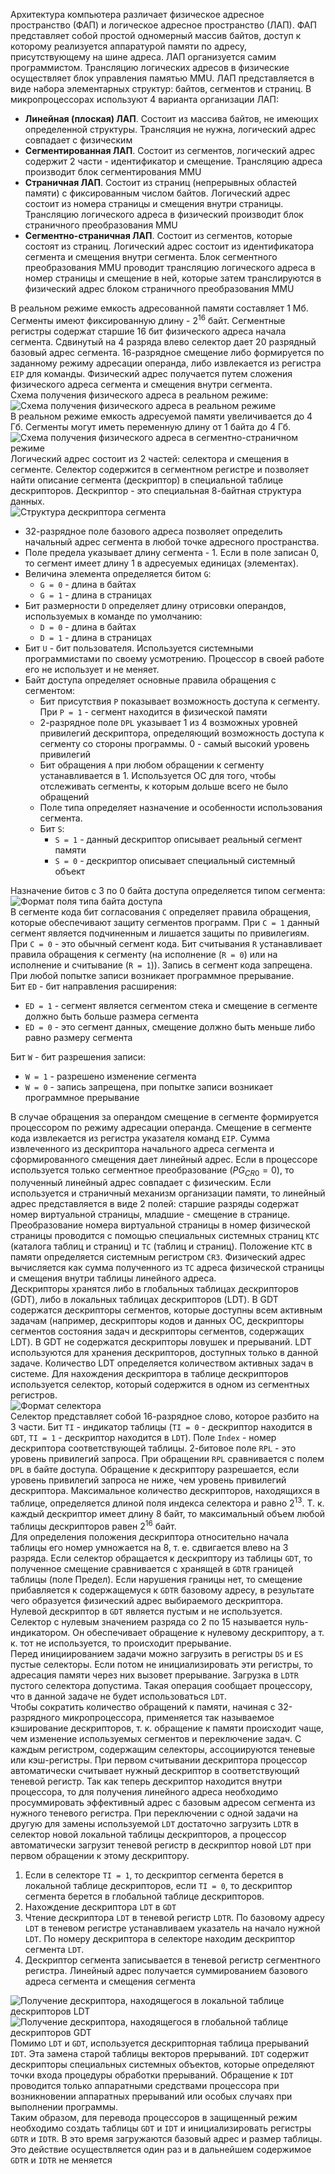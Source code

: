 Архитектура компьютера различает физическое адресное пространство (ФАП) и логическое адресное пространство (ЛАП). ФАП представляет собой простой одномерный массив байтов, доступ к которому реализуется аппаратурой памяти по адресу, присутствующему на шине адреса. ЛАП организуется самим программистом. Трансляцию логических адресов в физические осуществляет блок управления памятью MMU. ЛАП представляется в виде набора элементарных структур: байтов, сегментов и страниц. В микропроцессорах используют 4 варианта организации ЛАП:
- **Линейная (плоская) ЛАП**. Состоит из массива байтов, не имеющих определенной структуры. Трансляция не нужна, логический адрес совпадает с физическим
- **Сегментированная ЛАП**. Состоит из сегментов, логический адрес содержит 2 части - идентификатор и смещение. Трансляцию адреса производит блок сегментирования MMU
- **Страничная ЛАП**. Состоит из страниц (непрерывных областей памяти) с фиксированным числом байтов. Логический адрес состоит из номера страницы и смещения внутри страницы. Трансляцию логического адреса в физический производит блок страничного преобразования MMU
- **Сегментно-страничная ЛАП**. Состоит из сегментов, которые состоят из страниц. Логический адрес состоит из идентификатора сегмента и смещения внутри сегмента. Блок сегментного преобразования MMU проводит трансляцию логического адреса в номер страницы и смещение в ней, которые затем транслируются в физический адрес блоком страничного преобразования MMU
  
В реальном режиме емкость адресованной памяти составляет 1 Мб. Сегменты имеют фиксированную длину - $2^{16}$ байт. Сегментные регистры содержат старшие 16 бит физического адреса начала сегмента. Сдвинутый на 4 разряда влево селектор дает 20 разрядный базовый адрес сегмента. 16-разрядное смещение либо формируется по заданному режиму адресации операнда, либо извлекается из регистра `EIP` для команды. Физический адрес получается путем сложения физического адреса сегмента и смещения внутри сегмента.  
Схема получения физического адреса в реальном режиме:  
![Схема получения физического адреса в реальном режиме](../Pictures/08_01.%20Схема%20получения%20физического%20адреса%20в%20реальном%20режиме.png)  
В реальном режиме емкость адресуемой памяти увеличивается до 4 Гб. Сегменты могут иметь переменную длину от 1 байта до 4 Гб.  
![Схема получения физического адреса в сегментно-страничном режиме](../Pictures/08_02.%20Схема%20получения%20физического%20адреса%20в%20сегментно-страничном%20режиме.png)  
Логический адрес состоит из 2 частей: селектора и смещения в сегменте. Селектор содержится в сегментном регистре и позволяет найти описание сегмента (дескриптор) в специальной таблице дескрипторов. Дескриптор - это специальная 8-байтная структура данных.  
![Структура дескриптора сегмента](../Pictures/08_03.%20Структура%20дескриптора%20сегмента.png)  
- 32-разрядное поле базового адреса позволяет определить начальный адрес сегмента в любой точке адресного пространства. 
- Поле предела указывает длину сегмента - 1. Если в поле записан 0, то сегмент имеет длину 1 в адресуемых единицах (элементах).  
- Величина элемента определяется битом `G`: 
	- `G = 0` - длина в байтах
	- `G = 1` - длина в страницах
- Бит размерности `D` определяет длину отрисовки операндов, используемых в команде по умолчанию:
	- `D = 0` - длина в байтах
	- `D = 1` - длина в страницах
- Бит `U` - бит пользователя. Используется системными программистами по своему усмотрению. Процессор в своей работе его не использует и не меняет.  
- Байт доступа определяет основные правила обращения с сегментом:
	- Бит присутствия `P` показывает возможность доступа к сегменту. При `P = 1` - сегмент находится в физической памяти
	- 2-разрядное поле `DPL` указывает 1 из 4 возможных уровней привилегий дескриптора, определяющий возможность доступа к сегменту со стороны программы. 0 - самый высокий уровень привилегий
	- Бит обращения `A` при любом обращении к сегменту устанавливается в 1. Используется ОС для того, чтобы отслеживать сегменты, к которым дольше всего не было обращений
	- Поле типа определяет назначение и особенности использования сегмента. 
	- Бит `S`: 
		- `S = 1` - данный дескриптор описывает реальный сегмент памяти
		- `S = 0` - дескриптор описывает специальный системный объект
  
Назначение битов с 3 по 0 байта доступа определяется типом сегмента:
![Формат поля типа байта доступа](../Pictures/08_04.%20Формат%20поля%20типа%20байта%20доступа.png)  
В сегменте кода бит согласования `C` определяет правила обращения, которые обеспечивают защиту сегментов программ. При `C = 1` данный сегмент является подчиненным и лишается защиты по привилегиям. При `C = 0` - это обычный сегмент кода. Бит считывания `R` устанавливает правила обращения к сегменту (на исполнение (`R = 0`) или на исполнение и считывание (`R = 1`)). Запись в сегмент кода запрещена. При любой попытке записи возникает программное прерывание.  
Бит `ED` - бит направления расширения:
- `ED = 1` - сегмент является сегментом стека и смещение в сегменте должно быть больше размера сегмента
- `ED = 0` - это сегмент данных, смещение должно быть меньше либо равно размеру сегмента
  
Бит `W` - бит разрешения записи:
- `W = 1` - разрешено изменение сегмента
- `W = 0` - запись запрещена, при попытке записи возникает программное прерывание
  
В случае обращения за операндом смещение в сегменте формируется процессором по режиму адресации операнда. Смещение в сегменте кода извлекается из регистра указателя команд `EIP`. Сумма извлеченного из дескриптора начального адреса сегмента и сформированного смещения дает линейный адрес. Если в процессоре используется только сегментное преобразование ($PG_{CR0} = 0$), то полученный линейный адрес совпадает с физическим. Если используется и страничный механизм организации памяти, то линейный адрес представляется в виде 2 полей: старшие разряды содержат номер виртуальной страницы, младшие - смещение в странице. Преобразование номера виртуальной страницы в номер физической страницы проводится с помощью специальных системных страниц `КТС` (каталога таблиц и страниц) и `ТС` (таблиц и страниц). Положение `КТС` в памяти определяется системным регистром `CR3`. Физический адрес вычисляется как сумма полученного из `ТС` адреса физической страницы и смещения внутри таблицы линейного адреса.  
Дескрипторы хранятся либо в глобальных таблицах дескрипторов (GDT), либо в локальных таблицах дескрипторов (LDT). В GDT содержатся дескрипторы сегментов, которые доступны всем активным задачам (например, дескрипторы кодов и данных ОС, дескрипторы сегментов состояния задач и дескрипторы сегментов, содержащих LDT). В GDT не содержатся дескрипторы ловушек и прерываний. LDT используются для хранения дескрипторов, доступных только в данной задаче. Количество LDT определяется количеством активных задач в системе. Для нахождения дескриптора в таблице дескрипторов используется селектор, который содержится в одном из сегментных регистров.  
![Формат селектора](../Pictures/08_06.%20Формат%20селектора.png)  
Селектор представляет собой 16-разрядное слово, которое разбито на 3 части. Бит `TI` - индикатор таблицы (`TI = 0` - дескриптор находится в `GDT`, `TI = 1` - дескриптор находится в `LDT`). Поле `Index` - номер дескриптора соответствующей таблицы. 2-битовое поле `RPL` - это уровень привилегий запроса. При обращении `RPL` сравнивается с полем `DPL` в байте доступа. Обращение к дескриптору разрешается, если уровень привилегий запроса не ниже, чем уровень привилегий дескриптора. Максимальное количество дескрипторов, находящихся в таблице, определяется длиной поля индекса селектора и равно $2^{13}$. Т. к. каждый дескриптор имеет длину 8 байт, то максимальный объем любой таблицы дескрипторов равен $2^{16}$ байт.  
Для определения положения дескриптора относительно начала таблицы его номер умножается на 8, т. е. сдвигается влево на 3 разряда. Если селектор обращается к дескриптору из таблицы `GDT`, то полученное смещение сравнивается с хранящей в `GDTR` границей таблицы (поле Предел). Если нарушения границы нет, то смещение прибавляется к содержащемуся к `GDTR` базовому адресу, в результате чего образуется физический адрес выбираемого дескриптора.  
Нулевой дескриптор в `GDT` является пустым и не используется. Селектор с нулевым значением разряда со 2 по 15 называется нуль-индикатором. Он обеспечивает обращение к нулевому дескриптору, а т. к. тот не используется, то происходит прерывание.  
Перед инициированием задачи можно загрузить в регистры `DS` и `ES` пустые селекторы. Если потом не инициализировать эти регистры, то адресация памяти через них вызовет прерывание. Загрузка в `LDTR` пустого селектора допустима. Такая операция сообщает процессору, что в данной задаче не будет использоваться `LDT`.  
Чтобы сократить количество обращений к памяти, начиная с 32-разрядного микропроцессора, применяется так называемое кэширование дескрипторов, т. к. обращение к памяти происходит чаще, чем изменение используемых сегментов и переключение задач. С каждым регистром, содержащим селекторы, ассоциируются теневые или кэш-регистры. При первом считывании дескриптора процессор автоматически считывает нужный дескриптор в соответствующий теневой регистр. Так как теперь дескриптор находится внутри процессора, то для получения линейного адреса необходимо просуммировать эффективный адрес с базовым адресом сегмента из нужного теневого регистра. При переключении с одной задачи на другую для замены используемой `LDT` достаточно загрузить `LDTR` в селектор новой локальной таблицы дескрипторов, а процессор автоматически загрузит теневой регистр в дескриптор новой `LDT` при первом обращении к этому дескриптору. 
1. Если в селекторе `TI = 1`, то дескриптор сегмента берется в локальной таблице дескрипторов, если `TI = 0`, то дескриптор сегмента берется в глобальной таблице дескрипторов. 
2. Нахождение дескриптора `LDT` в `GDT`
3. Чтение дескриптора `LDT` в теневой регистр `LDTR`. По базовому адресу `LDT` в теневом регистре устанавливаем указатель на начало нужной `LDT`. По номеру дескриптора в селекторе находим дескриптор сегмента `LDT`. 
4. Дескриптор сегмента записывается в теневой регистр сегментного регистра. Линейный адрес получается суммированием базового адреса сегмента и смещения сегмента
  
![Получение дескриптора, находящегося в локальной таблице дескрипторов LDT](../Pictures/08_07.%20Получение%20дескриптора,%20находящегося%20в%20локальной%20таблице%20дескрипторов%20LDT.jpg)  
![Получение дескриптора, находящегося в глобальной таблице дескрипторов GDT](../Pictures/08_08.%20Получение%20дескриптора,%20находящегося%20в%20глобальной%20таблице%20дескрипторов%20GDT.jpg)  
Помимо `LDT` и `GDT`, используется дескрипторная таблица прерываний `IDT`. Эта замена старой таблицы векторов прерываний. `IDT` содержит дескрипторы специальных системных объектов, которые определяют точки входа процедуры обработки прерываний. Обращение к `IDT` проводится только аппаратными средствами процессора при возникновении аппаратных прерываний или особых случаях при выполнении программы.  
Таким образом, для перевода процессоров в защищенный режим необходимо создать таблицы `GDT` и `IDT` и инициализировать регистры `GDTR` и `IDTR`. В это время загружаются базовый адрес и размер таблицы. Это действие осуществляется один раз и в дальнейшем содержимое `GDTR` и `IDTR` не меняется